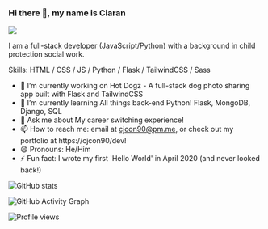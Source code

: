 ### Hi there 👋, my name is Ciaran
![](https://res.cloudinary.com/cjcon90/image/upload/c_scale,w_670/v1614620521/github_readme/cjcon90_Logo.png)

I am a full-stack developer (JavaScript/Python) with a background in child protection social work.

Skills: HTML / CSS / JS / Python / Flask / TailwindCSS / Sass

- 🔭 I’m currently working on Hot Dogz  - A full-stack dog photo sharing app built with Flask and TailwindCSS 
- 🌱 I’m currently learning All things back-end Python! Flask, MongoDB, Django, SQL 
- 💬 Ask me about My career switching experience! 
- 📫 How to reach me: email at cjcon90@pm.me, or check out my portfolio at https://cjcon90/dev! 
- 😄 Pronouns: He/Him 
- ⚡ Fun fact: I wrote my first 'Hello World' in April 2020 (and never looked back!) 

![GitHub stats](https://github-readme-stats.vercel.app/api?username=cjcon90&show_icons=true&count_private=true)  

![GitHub Activity Graph](https://activity-graph.herokuapp.com/graph?username=cjcon90)  

![Profile views](https://gpvc.arturio.dev/cjcon90)  
